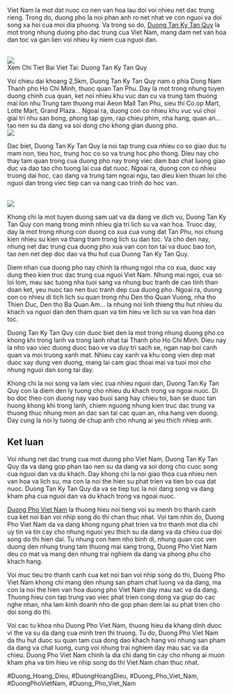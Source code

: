 <p>Viet Nam la mot dat nuoc co nen van hoa lau doi voi nhieu net dac trung rieng. Trong do, duong pho la noi phan anh ro net nhat ve con nguoi va doi song xa hoi cua moi dia phuong. Va trong so do, <a href="https://duongphovietnam.com/duong-tan-ky-tan-quy/">Duong Tan Ky Tan Quy</a> la mot trong nhung duong pho dac trung cua Viet Nam, mang dam net van hoa dan toc va gan lien voi nhieu ky niem cua nguoi dan.</p><br><img src="https://duongphovietnam.com/wp-content/uploads/2025/03/duong-tan-ky-tan-quy-kham-pha-vi-ngot-cua-cuoc-song-67d3a7eb2bb0f.jpeg"></br>
Xem Chi Tiet Bai Viet Tai: Duong Tan Ky Tan Quy<p>Voi chieu dai khoang 2,5km, Duong Tan Ky Tan Quy nam o phia Dong Nam Thanh pho Ho Chi Minh, thuoc quan Tan Phu. Day la mot trong nhung tuyen duong chinh cua quan, ket noi nhieu khu vuc dan cu va trung tam thuong mai lon nhu Trung tam thuong mai Aeon Mall Tan Phu, sieu thi Co.op Mart, Lotte Mart, Grand Plaza... Ngoai ra, duong con co nhieu khu vuc vui choi giai tri nhu san bong, phong tap gym, rap chieu phim, nha hang, quan an... tao nen su da dang va soi dong cho khong gian duong pho.<br><img src="https://duongphovietnam.com/wp-content/uploads/2025/03/logo-duongphovietnam.com_.png"></br><p>Dac biet, Duong Tan Ky Tan Quy la noi tap trung cua nhieu co so giao duc tu mam non, tieu hoc, trung hoc co so va trung hoc pho thong. Dieu nay cho thay tam quan trong cua duong pho nay trong viec dam bao chat luong giao duc va dao tao cho tuong lai cua dat nuoc. Ngoai ra, duong con co nhieu truong dai hoc, cao dang va trung tam ngoai ngu, tao dieu kien thuan loi cho nguoi dan trong viec tiep can va nang cao trinh do hoc van.</p><br><img src="https://duongphovietnam.com/wp-content/uploads/2025/03/duong-cao-toc-ninh-binh-hai-phong-tuong-lai-giao-thong-viet-nam-67d3ac1cd4a56.webp"></br><p>Khong chi la mot tuyen duong sam uat va da dang ve dich vu, Duong Tan Ky Tan Quy con mang trong minh nhieu gia tri lich su va van hoa. Truoc day, day la mot trong nhung con duong co xua cua vung dat Tan Phu, noi chung kien nhieu su kien va thang tram trong lich su dan toc. Va cho den nay, nhung net dac trung cua duong pho xua van con ton tai va duoc bao ton, tao nen net dep doc dao va thu hut cua Duong Tan Ky Tan Quy.<p>Diem nhan cua duong pho nay chinh la nhung ngoi nha co xua, duoc xay dung theo kien truc dac trung cua nguoi Viet Nam. Nhung mai ngoi, cua so loi lom, mau sac tuong nha tuoi sang va nhung buc tranh de cao tinh than doan ket, yeu nuoc tao nen buc tranh dep cua duong pho. Ngoai ra, duong con co nhieu di tich lich su quan trong nhu Den tho Quan Vuong, nha tho Thien Duc, Den tho Ba Quan Am... la nhung noi linh thieng thu hut nhieu du khach va nguoi dan den tham quan va tim hieu ve lich su va van hoa dan toc.</p><p>Duong Tan Ky Tan Quy con duoc biet den la mot trong nhung duong pho co khong khi trong lanh va trong lanh nhat tai Thanh pho Ho Chi Minh. Dieu nay la nho vao viec duong duoc bao ve va duy tri sach se, ngan nap boi canh quan va moi truong xanh mat. Nhieu cay xanh va khu cong vien dep mat duoc xay dung ven duong, mang lai cam giac thoai mai va tuoi moi cho nhung nguoi dan song tai day.<p>Khong chi la noi song va lam viec cua nhieu nguoi dan, Duong Tan Ky Tan Quy con la diem den ly tuong cho nhieu du khach trong va ngoai nuoc. Di bo doc theo con duong nay vao buoi sang hay chieu toi, ban se duoc tan huong khong khi trong lanh, chiem nguong nhung kien truc dac trung va thuong thuc nhung mon an dac san tai cac quan an, nha hang ven duong. Day cung la noi ly tuong de chup anh cho nhung ai yeu thich nhiep anh.</p><h2>Ket luan</h2><p>Voi nhung net dac trung cua mot duong pho Viet Nam, Duong Tan Ky Tan Quy da va dang gop phan tao nen su da dang va soi dong cho cuoc song cua nguoi dan va du khach. Day khong chi la noi giao thoa cua nhieu nen van hoa va lich su, ma con la noi the hien su phat trien va tien bo cua dat nuoc. Duong Tan Ky Tan Quy da va se tiep tuc la noi dang song va dang kham pha cua nguoi dan va du khach trong va ngoai nuoc.</p><p><a href="https://duongphovietnam.com/">Duong Pho Viet Nam</a> la thuong hieu noi tieng voi su menh tro thanh canh cua ket noi ban voi nhip song do thi chan thuc nhat. Voi tam nhin do, Duong Pho Viet Nam da va dang khong ngung phat trien va tro thanh mot dia chi uy tin va tin cay cho nhung nguoi yeu thich su da dang va da chieu cua doi song do thi hien dai. Tu nhung con hem nho binh di, nhung quan coc ven duong den nhung trung tam thuong mai sang trong, Duong Pho Viet Nam deu co mat va mang den nhung trai nghiem da dang va phong phu cho khach hang.

Voi muc tieu tro thanh canh cua ket noi ban voi nhip song do thi, Duong Pho Viet Nam khong chi mang den nhung san pham chat luong va da dang, ma con la noi the hien van hoa duong pho Viet Nam day mau sac va da dang. Thuong hieu con tap trung vao viec phat trien cong dong va giup do cac nghe nhan, nha lam kinh doanh nho de gop phan dem lai su phat trien cho doi song do thi.

Voi cac tu khoa nhu Duong Pho Viet Nam, thuong hieu da khang dinh duoc vi the va su da dang cua minh tren thi truong. Tu do, Duong Pho Viet Nam da thu hut duoc su quan tam cua dong dao khach hang voi nhung san pham da dang va chat luong, cung voi nhung trai nghiem day mau sac va da chieu. Duong Pho Viet Nam chinh la dia chi dang tin cay cho nhung ai muon kham pha va tim hieu ve nhip song do thi Viet Nam chan thuc nhat.</p>
#Duong_Hoang_Dieu, #DuongHoangDieu, #Duong_Pho_Viet_Nam, #DuongPhoVietNam, #Duong_Pho_Viet_Nam
